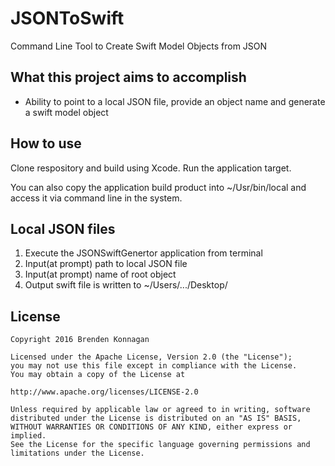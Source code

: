 # JSONToSwift
Command Line Tool to Create Swift Model Objects from JSON

## What this project aims to accomplish
- Ability to point to a local JSON file, provide an object name and generate a swift model object

## How to use
Clone respository and build using Xcode. Run the application target.

You can also copy the application build product into ~/Usr/bin/local and access it via command line in the system.

## Local JSON files
1. Execute the JSONSwiftGenertor application from terminal
2. Input(at prompt) path to local JSON file
3. Input(at prompt) name of root object
4. Output swift file is written to ~/Users/.../Desktop/

## License
    Copyright 2016 Brenden Konnagan

    Licensed under the Apache License, Version 2.0 (the "License");
    you may not use this file except in compliance with the License.
    You may obtain a copy of the License at

    http://www.apache.org/licenses/LICENSE-2.0

    Unless required by applicable law or agreed to in writing, software
    distributed under the License is distributed on an "AS IS" BASIS,
    WITHOUT WARRANTIES OR CONDITIONS OF ANY KIND, either express or implied.
    See the License for the specific language governing permissions and
    limitations under the License.
